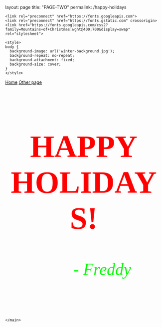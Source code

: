 layout: page
title: "PAGE-TWO"
permalink: /happy-holidays

<!DOCTYPE html>
<html lang="en">
  <head>
    <title style="text-align: Center">HAPPY HOLIDAYS!</title>
    <meta charset="UTF-8" />
    <meta name="viewport" content="width=device-width" />
    <link rel="stylesheet" href="styles.css" />
    <script type="module" src="script.js"></script>
    
    <link rel="preconnect" href="https://fonts.googleapis.com">
    <link rel="preconnect" href="https://fonts.gstatic.com" crossorigin>
    <link href="https://fonts.googleapis.com/css2?family=Mountains+of+Christmas:wght@400;700&display=swap" rel="stylesheet">

    <style>
    body {
      background-image: url('winter-background.jpg');
      background-repeat: no-repeat;
      background-attachment: fixed;
      background-size: cover;
    }
    </style>
  </head>
  <body>
    <nav>
      <a href="/winter-themed-website/">Home</a>
      <a href="/page2.html" aria-current="page">Other page</a>
    </nav>
    <main>
      <h1 style="text-align: Center; color: #FF0000; font-family: Mountains of Christmas; font-size: 100px">
        HAPPY HOLIDAYS!
      </h1>
      <h6 style="text-align: Right; color: #00FF00; font-family: Mountains of Christmas; font-size: 54px; padding: 0px 100px 0px 0px">
         - Freddy
      </h1>

    </main>
  </body>
</html>
